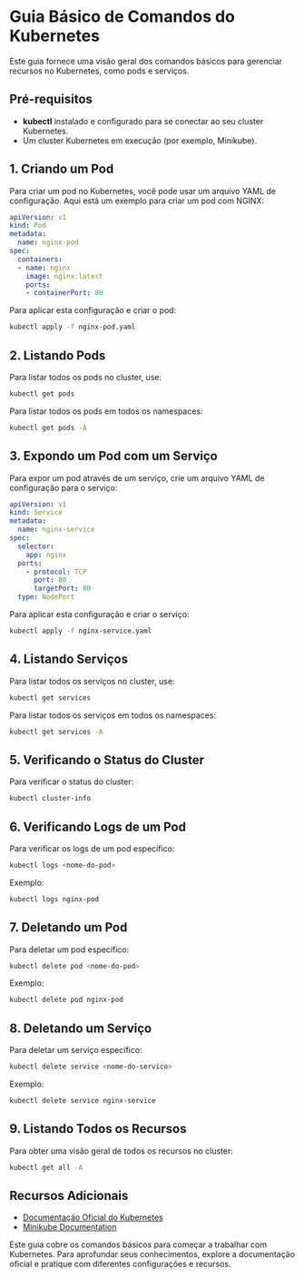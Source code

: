 # Guia Básico de Comandos do Kubernetes

Este guia fornece uma visão geral dos comandos básicos para gerenciar recursos no Kubernetes, como pods e serviços.

## Pré-requisitos

- **kubectl** instalado e configurado para se conectar ao seu cluster Kubernetes.
- Um cluster Kubernetes em execução (por exemplo, Minikube).

## 1. Criando um Pod

Para criar um pod no Kubernetes, você pode usar um arquivo YAML de configuração. Aqui está um exemplo para criar um pod com NGINX:

```yaml
apiVersion: v1
kind: Pod
metadata:
  name: nginx-pod
spec:
  containers:
  - name: nginx
    image: nginx:latest
    ports:
    - containerPort: 80
```

Para aplicar esta configuração e criar o pod:

```bash
kubectl apply -f nginx-pod.yaml
```

## 2. Listando Pods

Para listar todos os pods no cluster, use:

```bash
kubectl get pods
```

Para listar todos os pods em todos os namespaces:

```bash
kubectl get pods -A
```

## 3. Expondo um Pod com um Serviço

Para expor um pod através de um serviço, crie um arquivo YAML de configuração para o serviço:

```yaml
apiVersion: v1
kind: Service
metadata:
  name: nginx-service
spec:
  selector:
    app: nginx
  ports:
    - protocol: TCP
      port: 80
      targetPort: 80
  type: NodePort
```

Para aplicar esta configuração e criar o serviço:

```bash
kubectl apply -f nginx-service.yaml
```

## 4. Listando Serviços

Para listar todos os serviços no cluster, use:

```bash
kubectl get services
```

Para listar todos os serviços em todos os namespaces:

```bash
kubectl get services -A
```

## 5. Verificando o Status do Cluster

Para verificar o status do cluster:

```bash
kubectl cluster-info
```

## 6. Verificando Logs de um Pod

Para verificar os logs de um pod específico:

```bash
kubectl logs <nome-do-pod>
```

Exemplo:

```bash
kubectl logs nginx-pod
```

## 7. Deletando um Pod

Para deletar um pod específico:

```bash
kubectl delete pod <nome-do-pod>
```

Exemplo:

```bash
kubectl delete pod nginx-pod
```

## 8. Deletando um Serviço

Para deletar um serviço específico:

```bash
kubectl delete service <nome-do-servico>
```

Exemplo:

```bash
kubectl delete service nginx-service
```

## 9. Listando Todos os Recursos

Para obter uma visão geral de todos os recursos no cluster:

```bash
kubectl get all -A
```

## Recursos Adicionais

- [Documentação Oficial do Kubernetes](https://kubernetes.io/docs/home/)
- [Minikube Documentation](https://minikube.sigs.k8s.io/docs/)

Este guia cobre os comandos básicos para começar a trabalhar com Kubernetes. Para aprofundar seus conhecimentos, explore a documentação oficial e pratique com diferentes configurações e recursos.
